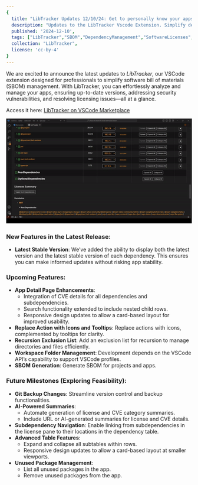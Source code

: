 ```yaml
---
{
  title: "LibTracker Updates 12/10/24: Get to personally know your apps with this simple SBOM Tool",
  description: "Updates to the LibTracker Vscode Extension. Simplify dependency management with this simple SBOM tool",
  published: '2024-12-10',
  tags: ["LibTracker","SBOM","DependencyManagement","SoftwareLicenses","SecurityVulnerabilities","VisualStudioCode","VSCodeExtensions","SoftwareDevelopment","OpenSource","SoftwareEngineering","ApplicationManagement","DevTools","GitIntegration","CVEInsights","SoftwareBillOfMaterials","DeveloperTools"],
  collection: "LibTracker",
  license: 'cc-by-4'
}
---
```



We are excited to announce the latest updates to *LibTracker*, our VSCode extension designed for professionals to simplify software bill of materials (SBOM) management. With LibTracker, you can effortlessly analyze and manage your apps, ensuring up-to-date versions, addressing security vulnerabilities, and resolving licensing issues—all at a glance.

Access it here: [LibTracker on VSCode Marketplace](https://marketplace.visualstudio.com/items?itemName=windmillcode-publisher-0.lib-tracker)

![Demo](./demo.gif)

### New Features in the Latest Release:
- **Latest Stable Version**: We’ve added the ability to display both the latest version and the latest stable version of each dependency. This ensures you can make informed updates without risking app stability.


### Upcoming Features:
- **App Detail Page Enhancements**:
  - Integration of CVE details for all dependencies and subdependencies.
  - Search functionality extended to include nested child rows.
  - Responsive design updates to allow a card-based layout for improved usability.
- **Replace Action with Icons and Tooltips**: Replace actions with icons, complemented by tooltips for clarity.
- **Recursion Exclusion List**: Add an exclusion list for recursion to manage directories and files efficiently.
- **Workspace Folder Management**: Development depends on the VSCode API’s capability to support VSCode profiles.
- **SBOM Generation**: Generate SBOM for projects and apps.

### Future Milestones (Exploring Feasibility):
- **Git Backup Changes**: Streamline version control and backup functionalities.
- **AI-Powered Summaries**:
  - Automate generation of license and CVE category summaries.
  - Include URL or AI-generated summaries for license and CVE details.
- **Subdependency Navigation**: Enable linking from subdependencies in the license pane to their locations in the dependency table.
- **Advanced Table Features**:
  - Expand and collapse all subtables within rows.
  - Responsive design updates to allow a card-based layout at smaller viewports.
- **Unused Package Management**:
  - List all unused packages in the app.
  - Remove unused packages from the app.

